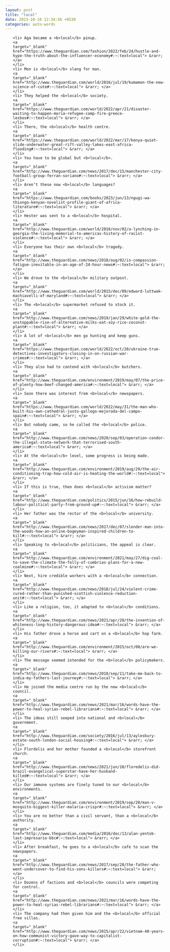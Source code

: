 ```yaml
---
layout: post
title: "local"
date: 2023-10-10 12:34:56 +0530
categories: auto-words
---
```

<ol>

    <li> Aga became a <b>local</b> pinup.
    <a 
    target="_blank" 
    href="https://www.theguardian.com/fashion/2022/feb/24/hustle-and-hype-the-truth-about-the-influencer-economy#:~:text=local"> &rarr; </a>
    </li>
    <li> Mon is <b>local</b> slang for man.
    <a 
    target="_blank" 
    href="http://www.theguardian.com/world/2016/jul/19/kumamon-the-new-science-of-cute#:~:text=local"> &rarr; </a>
    </li>
    <li> They helped the <b>local</b> society.
    <a 
    target="_blank" 
    href="https://www.theguardian.com/world/2022/apr/21/disaster-waiting-to-happen-moria-refugee-camp-fire-greece-lesbos#:~:text=local"> &rarr; </a>
    </li>
    <li> There, the <b>local</b> health centre.
    <a 
    target="_blank" 
    href="https://www.theguardian.com/world/2022/mar/17/kenya-quiet-slide-underwater-great-rift-valley-lakes-east-africa-flooding#:~:text=local"> &rarr; </a>
    </li>
    <li> You have to be global but <b>local</b>.
    <a 
    target="_blank" 
    href="http://www.theguardian.com/news/2017/dec/15/manchester-city-football-group-ferran-soriano#:~:text=local"> &rarr; </a>
    </li>
    <li> Aren’t these now <b>local</b> languages?
    <a 
    target="_blank" 
    href="https://www.theguardian.com/books/2023/jun/13/ngugi-wa-thiongo-kenyan-novelist-profile-giant-of-africa-literature#:~:text=local"> &rarr; </a>
    </li>
    <li> Hester was sent to a <b>local</b> hospital.
    <a 
    target="_blank" 
    href="http://www.theguardian.com/world/2016/nov/02/a-lynching-in-georgia-the-living-memorial-to-americas-history-of-racist-violence#:~:text=local"> &rarr; </a>
    </li>
    <li> Everyone has their own <b>local</b> tragedy.
    <a 
    target="_blank" 
    href="http://www.theguardian.com/news/2018/aug/02/is-compassion-fatigue-inevitable-in-an-age-of-24-hour-news#:~:text=local"> &rarr; </a>
    </li>
    <li> We drove to the <b>local</b> military outpost.
    <a 
    target="_blank" 
    href="http://www.theguardian.com/world/2015/dec/09/edward-luttwak-machiavelli-of-maryland#:~:text=local"> &rarr; </a>
    </li>
    <li> The <b>local</b> supermarket refused to stock it.
    <a 
    target="_blank" 
    href="http://www.theguardian.com/news/2019/jan/29/white-gold-the-unstoppable-rise-of-alternative-milks-oat-soy-rice-coconut-plant#:~:text=local"> &rarr; </a>
    </li>
    <li> A lot of <b>local</b> men go hunting and keep guns.
    <a 
    target="_blank" 
    href="https://www.theguardian.com/world/2022/oct/20/ukraine-true-detectives-investigators-closing-in-on-russian-war-crimes#:~:text=local"> &rarr; </a>
    </li>
    <li> They also had to contend with <b>local</b> butchers.
    <a 
    target="_blank" 
    href="http://www.theguardian.com/environment/2019/may/07/the-price-of-plenty-how-beef-changed-america#:~:text=local"> &rarr; </a>
    </li>
    <li> Soon there was interest from <b>local</b> newspapers.
    <a 
    target="_blank" 
    href="https://www.theguardian.com/world/2022/may/31/the-man-who-built-his-own-cathedral-justo-gallego-mejorada-del-campo-spain#:~:text=local"> &rarr; </a>
    </li>
    <li> But nobody came, so he called the <b>local</b> police.
    <a 
    target="_blank" 
    href="http://www.theguardian.com/news/2020/sep/03/operation-condor-the-illegal-state-network-that-terrorised-south-america#:~:text=local"> &rarr; </a>
    </li>
    <li> At the <b>local</b> level, some progress is being made.
    <a 
    target="_blank" 
    href="http://www.theguardian.com/environment/2019/aug/29/the-air-conditioning-trap-how-cold-air-is-heating-the-world#:~:text=local"> &rarr; </a>
    </li>
    <li> If this is true, then does <b>local</b> activism matter?
    <a 
    target="_blank" 
    href="http://www.theguardian.com/politics/2015/jun/16/how-rebuild-labour-political-party-from-ground-up#:~:text=local"> &rarr; </a>
    </li>
    <li> Her father was the rector of the <b>local</b> university.
    <a 
    target="_blank" 
    href="http://www.theguardian.com/news/2017/dec/07/slender-man-into-the-woods-how-an-online-bogeyman-inspired-children-to-kill#:~:text=local"> &rarr; </a>
    </li>
    <li> Speaking to <b>local</b> politicians, the appeal is clear.
    <a 
    target="_blank" 
    href="http://www.theguardian.com/environment/2021/may/27/dig-coal-to-save-the-climate-the-folly-of-cumbrias-plans-for-a-new-coalmine#:~:text=local"> &rarr; </a>
    </li>
    <li> Next, hire credible workers with a <b>local</b> connection.
    <a 
    target="_blank" 
    href="http://www.theguardian.com/news/2018/jul/24/violent-crime-cured-rather-than-punished-scottish-violence-reduction-unit#:~:text=local"> &rarr; </a>
    </li>
    <li> Like a religion, too, it adapted to <b>local</b> conditions.
    <a 
    target="_blank" 
    href="http://www.theguardian.com/news/2021/apr/20/the-invention-of-whiteness-long-history-dangerous-idea#:~:text=local"> &rarr; </a>
    </li>
    <li> His father drove a horse and cart on a <b>local</b> hop farm.
    <a 
    target="_blank" 
    href="http://www.theguardian.com/environment/2015/oct/08/are-we-killing-our-rivers#:~:text=local"> &rarr; </a>
    </li>
    <li> The message seemed intended for the <b>local</b> policymakers.
    <a 
    target="_blank" 
    href="http://www.theguardian.com/news/2018/sep/11/take-me-back-to-india-my-fathers-last-journey#:~:text=local"> &rarr; </a>
    </li>
    <li> He joined the media centre run by the new <b>local</b> council.
    <a 
    target="_blank" 
    href="http://www.theguardian.com/news/2021/mar/16/words-have-the-power-to-heal-syrias-rebel-librarians#:~:text=local"> &rarr; </a>
    </li>
    <li> The ideas still seeped into national and <b>local</b> government.
    <a 
    target="_blank" 
    href="http://www.theguardian.com/society/2016/jul/13/aylesbury-estate-south-london-social-housing#:~:text=local"> &rarr; </a>
    </li>
    <li> Flordelis and her mother founded a <b>local</b> storefront church.
    <a 
    target="_blank" 
    href="http://www.theguardian.com/news/2021/jun/10/floredelis-did-brazil-evangelical-superstar-have-her-husband-killed#:~:text=local"> &rarr; </a>
    </li>
    <li> Our immune systems are finely tuned to our <b>local</b> environments.
    <a 
    target="_blank" 
    href="http://www.theguardian.com/environment/2019/sep/20/man-v-mosquito-biggest-killer-malaria-crispr#:~:text=local"> &rarr; </a>
    </li>
    <li> You are no better than a civil servant, than a <b>local</b> authority.
    <a 
    target="_blank" 
    href="http://www.theguardian.com/media/2016/dec/13/alan-yentob-last-impresario-bbc#:~:text=local"> &rarr; </a>
    </li>
    <li> After breakfast, he goes to a <b>local</b> cafe to scan the newspapers.
    <a 
    target="_blank" 
    href="http://www.theguardian.com/news/2017/sep/28/the-father-who-went-undercover-to-find-his-sons-killers#:~:text=local"> &rarr; </a>
    </li>
    <li> Dozens of factions and <b>local</b> councils were competing for control.
    <a 
    target="_blank" 
    href="http://www.theguardian.com/news/2021/mar/16/words-have-the-power-to-heal-syrias-rebel-librarians#:~:text=local"> &rarr; </a>
    </li>
    <li> The company had then given him and the <b>local</b> official free villas.
    <a 
    target="_blank" 
    href="http://www.theguardian.com/news/2015/apr/22/vietnam-40-years-on-how-communist-victory-gave-way-to-capitalist-corruption#:~:text=local"> &rarr; </a>
    </li>
